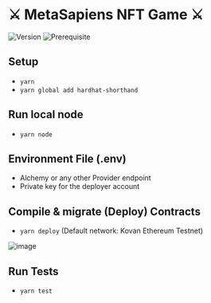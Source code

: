 # ⚔️ MetaSapiens NFT Game ⚔️

![Version](https://img.shields.io/badge/version-0.1.0-blue.svg?cacheSeconds=2592000)
![Prerequisite](https://img.shields.io/badge/node-%3E%3D10.0-blue.svg)

## Setup
- `yarn`
- `yarn global add hardhat-shorthand`

## Run local node
- `yarn node`

## Environment File (.env)
- Alchemy or any other Provider endpoint
- Private key for the deployer account

## Compile & migrate (Deploy) Contracts
- `yarn deploy` (Default network: Kovan Ethereum Testnet)

![image](https://user-images.githubusercontent.com/25655858/138593361-b2bdb31d-6b0e-491b-b000-69a183fa0f1c.png)

## Run Tests
- `yarn test`
